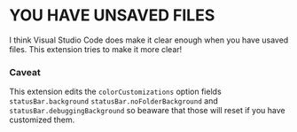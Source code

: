 # YOU HAVE UNSAVED FILES

I think Visual Studio Code does make it clear enough when you have usaved
files. This extension tries to make it more clear!

### Caveat

This extension edits the `colorCustomizations` option fields `statusBar.background`
`statusBar.noFolderBackground` and `statusBar.debuggingBackground` so beaware
that those will reset if you have customized them.
